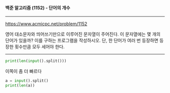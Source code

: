 #### 백준 알고리즘 (1152) - 단어의 개수

---

https://www.acmicpc.net/problem/1152

영어 대소문자와 띄어쓰기만으로 이루어진 문자열이 주어진다. 이 문자열에는 몇 개의 단어가 있을까? 이를 구하는 프로그램을 작성하시오. 단, 한 단어가 여러 번 등장하면 등장한 횟수만큼 모두 세어야 한다.

---

```python
print(len(input().split()))
```

이쪽이 좀 더 빠르다

```python
a = input().split()
print(len(a))
```

